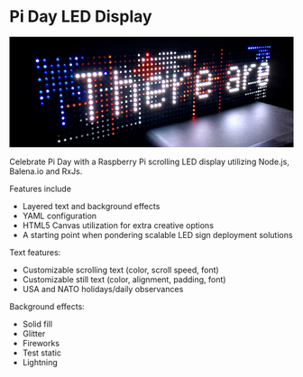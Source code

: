 # Pi Day LED Display

![Pi Day LED display preview](https://raw.githubusercontent.com/owntheweb/pi-day-led/master/img/pi-day-preview.jpg)

Celebrate Pi Day with a Raspberry Pi scrolling LED display utilizing Node.js, Balena.io and RxJs.

Features include

-   Layered text and background effects
-   YAML configuration
-   HTML5 Canvas utilization for extra creative options
-   A starting point when pondering scalable LED sign deployment solutions

Text features:

-   Customizable scrolling text (color, scroll speed, font)
-   Customizable still text (color, alignment, padding, font)
-   USA and NATO holidays/daily observances

Background effects:

-   Solid fill
-   Glitter
-   Fireworks
-   Test static
-   Lightning
